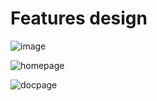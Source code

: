# Features design

![image](featuredesign.png)

![homepage](homepagedesign.png)

![docpage](documentspage.png)
